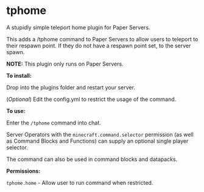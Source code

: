 # tphome
A stupidly simple teleport home plugin for Paper Servers.

This adds a /tphome command to Paper Servers to allow users to teleport to their respawn point.  If they do not have a respawn point set, to the server spawn.


**NOTE:** This plugin only runs on Paper Servers.


**To install:**

Drop into the plugins folder and restart your server.


(_Optional_) Edit the config.yml to restrict the usage of the command.


**To use:**

Enter the `/tphome` command into chat.

Server Operators with the `minecraft.command.selector` permission (as well as Command Blocks and Functions) can supply an optional single player selector.

The command can also be used in command blocks and datapacks.

**Permissions:**

`tphome.home` - Allow user to run command when restricted.
